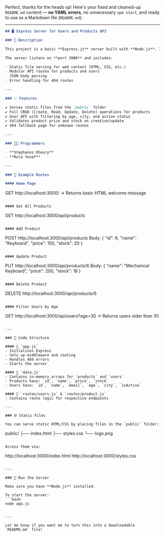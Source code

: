 Perfect, thanks for the heads up! Here's your fixed and cleaned-up `README.md` content — **no YAML errors**, no unnecessary `npm start`, and ready to use as a Markdown file (`README.md`):

---

```markdown
## 🖥️ Express Server for Users and Products API

### 📄 Description

This project is a basic **Express.js** server built with **Node.js**. It serves static files from the `public` folder and provides a RESTful API for managing **products** and **users**.

The server listens on **port 3000** and includes:

- Static file serving for web content (HTML, CSS, etc.)
- Modular API routes for products and users
- JSON body parsing
- Error handling for 404 routes

---

### ✅ Features

✔️ Serves static files from the `public` folder  
✔️ Full CRUD (Create, Read, Update, Delete) operations for products  
✔️ User API with filtering by age, city, and active status  
✔️ Validates product price and stock on creation/update  
✔️ 404 fallback page for unknown routes

---

### 👩‍💻 Programmers

- **Stephanos Khoury**  
- **Rula Yosef**

---

### 🧪 Example Routes

#### Home Page
```
GET http://localhost:3000/
→ Returns basic HTML welcome message
```

#### Get All Products
```
GET http://localhost:3000/api/products
```

#### Add Product
```
POST http://localhost:3000/api/products
Body:
{
  "id": 6,
  "name": "Keyboard",
  "price": 150,
  "stock": 20
}
```

#### Update Product
```
PUT http://localhost:3000/api/products/6
Body:
{
  "name": "Mechanical Keyboard",
  "price": 200,
  "stock": 18
}
```

#### Delete Product
```
DELETE http://localhost:3000/api/products/6
```

#### Filter Users by Age
```
GET http://localhost:3000/api/users?age=30
→ Returns users older than 30
```

---

### 🧾 Code Structure

#### 🔹 `app.js`
- Initializes Express
- Sets up middleware and routing
- Handles 404 errors
- Starts the server

#### 🔹 `data.js`
- Contains in-memory arrays for `products` and `users`
- Products have: `id`, `name`, `price`, `stock`
- Users have: `id`, `name`, `email`, `age`, `city`, `isActive`

#### 🔹 `routes/users.js` & `routes/product.js`
- Contains route logic for respective endpoints

---

### 🌐 Static Files

You can serve static HTML/CSS by placing files in the `public` folder:
```
public/
  ├── index.html
  ├── styles.css
  └── logo.png
```

Access them via:
```
http://localhost:3000/index.html
http://localhost:3000/styles.css
```

---

### 🚀 Run the Server

Make sure you have **Node.js** installed.

To start the server:
```bash
node app.js
```
```

---

Let me know if you want me to turn this into a downloadable `README.md` file!
